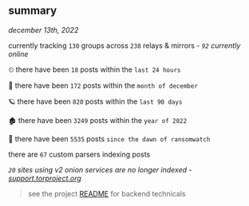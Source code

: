 
## summary
_december 13th, 2022_

currently tracking `130` groups across `238` relays & mirrors - _`92` currently online_

⏲ there have been `18` posts within the `last 24 hours`

🦈 there have been `172` posts within the `month of december`

🪐 there have been `820` posts within the `last 90 days`

🏚 there have been `3249` posts within the `year of 2022`

🦕 there have been `5535` posts `since the dawn of ransomwatch`

there are `67` custom parsers indexing posts

_`20` sites using v2 onion services are no longer indexed - [support.torproject.org](https://support.torproject.org/onionservices/v2-deprecation/)_

> see the project [README](https://github.com/joshhighet/ransomwatch#ransomwatch--) for backend technicals
